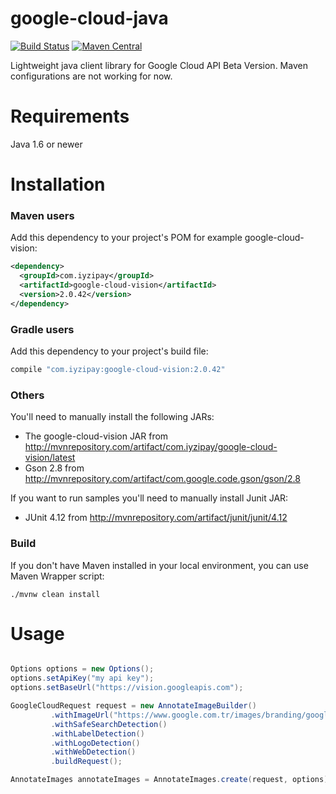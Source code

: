 # google-cloud-java

[![Build Status](https://travis-ci.org/iyzico/google-cloud-java.svg?branch=master)](https://travis-ci.org/iyzico/google-cloud-java)
[![Maven Central](https://maven-badges.herokuapp.com/maven-central/com.iyzipay/google-cloud-java/badge.svg)](https://maven-badges.herokuapp.com/maven-central/com.iyzipay/google-cloud-java/)

Lightweight java client library for Google Cloud API Beta Version. Maven configurations are not working for now.

# Requirements

Java 1.6 or newer

# Installation

### Maven users

Add this dependency to your project's POM for example google-cloud-vision:

```xml
<dependency>
  <groupId>com.iyzipay</groupId>
  <artifactId>google-cloud-vision</artifactId>
  <version>2.0.42</version>
</dependency>
```

### Gradle users

Add this dependency to your project's build file:

```groovy
compile "com.iyzipay:google-cloud-vision:2.0.42"
```

### Others

You'll need to manually install the following JARs:

* The google-cloud-vision JAR from http://mvnrepository.com/artifact/com.iyzipay/google-cloud-vision/latest
* Gson 2.8 from http://mvnrepository.com/artifact/com.google.code.gson/gson/2.8

If you want to run samples you'll need to manually install Junit JAR:

* JUnit 4.12 from http://mvnrepository.com/artifact/junit/junit/4.12

### Build

If you don't have Maven installed in your local environment, you can use Maven Wrapper script:

    ./mvnw clean install

# Usage

```java

Options options = new Options();
options.setApiKey("my api key");
options.setBaseUrl("https://vision.googleapis.com");

GoogleCloudRequest request = new AnnotateImageBuilder()
         .withImageUrl("https://www.google.com.tr/images/branding/googlelogo/2x/googlelogo_color_1.0.94dp.png")
         .withSafeSearchDetection()
         .withLabelDetection()
         .withLogoDetection()
         .withWebDetection()
         .buildRequest();

AnnotateImages annotateImages = AnnotateImages.create(request, options);

```
